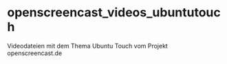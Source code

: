 # openscreencast_videos_ubuntutouch
Videodateien mit dem Thema Ubuntu Touch vom Projekt openscreencast.de
